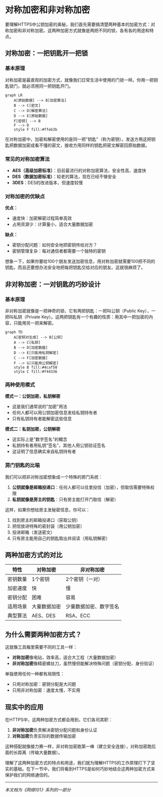 # 对称加密和非对称加密

要理解HTTPS中公钥加密的奥秘，我们首先需要搞清楚两种基本的加密方式：对称加密和非对称加密。这两种加密方式就像是两把不同的锁，各有各的用途和特点。

## 对称加密：一把钥匙开一把锁

### 基本原理

对称加密是最直观的加密方式，就像我们日常生活中使用的门锁一样。你用一把钥匙锁门，就必须用同一把钥匙开门。

```mermaid
graph LR
    A[原始数据] --> B[加密算法]
    B --> C[密文]
    C --> D[解密算法]
    D --> E[原始数据]
    F[密钥] --> B
    F --> D
    style F fill:#ffeb3b
```

在对称加密中，加密和解密使用的是同一把"钥匙"（称为密钥）。发送方用这把钥匙把数据加密成看不懂的密文，接收方用同样的钥匙把密文解密回原始数据。

### 常见的对称加密算法

- **AES（高级加密标准）**：目前最流行的对称加密算法，安全性高、速度快
- **DES（数据加密标准）**：较老的算法，现在已经不够安全
- **3DES**：DES的改进版本，但速度较慢

### 对称加密的优缺点

**优点：**
- 速度快：加密解密过程简单高效
- 占用资源少：计算量小，适合大量数据加密

**缺点：**
- 密钥分配问题：如何安全地把密钥传给对方？
- 密钥管理复杂：每对通信者都需要一个独特的密钥

想象一下，如果你要给100个朋友发送加密信息，用对称加密就需要100把不同的钥匙，而且还要想办法安全地把每把钥匙交给对应的朋友。这就很麻烦了。

## 非对称加密：一对钥匙的巧妙设计

### 基本原理

非对称加密就像是一把神奇的锁，它有两把钥匙：一把叫公钥（Public Key），一把叫私钥（Private Key）。这两把钥匙有一个有趣的性质：用其中一把加密的内容，只能用另一把来解密。

```mermaid
graph TD
    A[密钥对生成] --> B[公钥]
    A --> C[私钥]
    B --> D[加密数据]
    D --> E[只能用私钥解密]
    C --> F[加密数据]
    F --> G[只能用公钥解密]
    style B fill:#4caf50
    style C fill:#f44336
```

### 两种使用模式

**模式一：公钥加密，私钥解密**
- 这是我们通常说的"加密"用法
- 任何人都可以用公钥加密信息发给私钥持有者
- 只有私钥持有者能解密这些信息

**模式二：私钥加密，公钥解密**
- 这实际上是"数字签名"的概念
- 私钥持有者用私钥"签名"，其他人用公钥验证签名
- 这证明了信息确实来自私钥持有者

### 房门钥匙的比喻

我们可以把非对称加密想象成一个特殊的房门系统：

1. **公钥就像是邮箱投递口**：任何人都可以往里投信（加密），但取信需要特殊权限
2. **私钥就像是房主的钥匙**：只有房主能打开门取信（解密）

这样，如果你想给房主发秘密信息，你可以：
1. 找到房主的邮箱投递口（获取公钥）
2. 把信放进特殊的密封袋（用公钥加密）
3. 投进邮箱（发送密文）
4. 只有房主能用自己的钥匙取出并阅读（用私钥解密）

## 两种加密方式的对比

| 特性 | 对称加密 | 非对称加密 |
|------|---------|------------|
| 密钥数量 | 1个密钥 | 2个密钥（一对） |
| 加密速度 | 快 | 慢 |
| 密钥分配 | 困难 | 容易 |
| 适用场景 | 大量数据加密 | 少量数据加密、数字签名 |
| 典型算法 | AES、DES | RSA、ECC |

## 为什么需要两种加密方式？

这就像工具箱里需要不同的工具一样：

- **对称加密**像电钻，效率高，适合大工程（大量数据加密）
- **非对称加密**像精密螺丝刀，虽然慢但能解决特殊问题（密钥分配、身份验证）

单独使用任何一种都有局限性：
- 只用对称加密：密钥分配是大问题
- 只用非对称加密：速度太慢，不实用

## 现实中的应用

在HTTPS中，这两种加密方式都会用到，它们各司其职：

1. **非对称加密**负责解决密钥分配问题和身份认证
2. **对称加密**负责实际的数据传输加密

这种搭配就像接力赛一样，非对称加密跑第一棒（建立安全连接），对称加密跑后面的长距离（传输大量数据）。

理解了这两种加密方式的特点和用途，我们就为理解HTTPS的工作原理打下了坚实的基础。在下一节中，我们将看到HTTPS是如何巧妙地结合这两种加密方式来保护我们的网络通信的。

---

*本文档为《网络101》系列的一部分*

